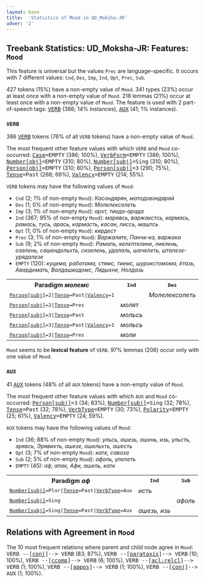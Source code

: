 ```yaml
---
layout: base
title:  'Statistics of Mood in UD_Moksha-JR'
udver: '2'
---
```


## Treebank Statistics: UD_Moksha-JR: Features: `Mood`

This feature is universal but the values `Prec` are language-specific.
It occurs with 7 different values: `Cnd`, `Des`, `Imp`, `Ind`, `Opt`, `Prec`, `Sub`.

427 tokens (15%) have a non-empty value of `Mood`.
341 types (23%) occur at least once with a non-empty value of `Mood`.
218 lemmas (21%) occur at least once with a non-empty value of `Mood`.
The feature is used with 2 part-of-speech tags: <tt><a href="mdf_jr-pos-VERB.html">VERB</a></tt> (386; 14% instances), <tt><a href="mdf_jr-pos-AUX.html">AUX</a></tt> (41; 1% instances).

### `VERB`

386 <tt><a href="mdf_jr-pos-VERB.html">VERB</a></tt> tokens (76% of all `VERB` tokens) have a non-empty value of `Mood`.

The most frequent other feature values with which `VERB` and `Mood` co-occurred: <tt><a href="mdf_jr-feat-Case.html">Case</a></tt><tt>=EMPTY</tt> (386; 100%), <tt><a href="mdf_jr-feat-VerbForm.html">VerbForm</a></tt><tt>=EMPTY</tt> (386; 100%), <tt><a href="mdf_jr-feat-Number-obj.html">Number[obj]</a></tt><tt>=EMPTY</tt> (310; 80%), <tt><a href="mdf_jr-feat-Number-subj.html">Number[subj]</a></tt><tt>=Sing</tt> (310; 80%), <tt><a href="mdf_jr-feat-Person-obj.html">Person[obj]</a></tt><tt>=EMPTY</tt> (310; 80%), <tt><a href="mdf_jr-feat-Person-subj.html">Person[subj]</a></tt><tt>=3</tt> (290; 75%), <tt><a href="mdf_jr-feat-Tense.html">Tense</a></tt><tt>=Past</tt> (268; 69%), <tt><a href="mdf_jr-feat-Valency.html">Valency</a></tt><tt>=EMPTY</tt> (214; 55%).

`VERB` tokens may have the following values of `Mood`:

* `Cnd` (2; 1% of non-empty `Mood`): <em>Касондярян, матодовондяряй</em>
* `Des` (1; 0% of non-empty `Mood`): <em>Молелексолеть</em>
* `Imp` (3; 1% of non-empty `Mood`): <em>архт, тиеда-арада</em>
* `Ind` (367; 95% of non-empty `Mood`): <em>марявсь, варжакстсь, кармась, рамась, тусь, арась, кармасть, касан, лиссь, маштсь</em>
* `Opt` (1; 0% of non-empty `Mood`): <em>кирдест</em>
* `Prec` (3; 1% of non-empty `Mood`): <em>Варжалите, Панчк-ка, варжака</em>
* `Sub` (9; 2% of non-empty `Mood`): <em>Рамаль, келептелине, лиелень, озалень, сашендольхть, сизелень, удалаль, шачелеть, шталезе-урядалезе</em>
* `EMPTY` (120): <em>куцема, работама, стямс, тиемс, шурокстомома, ётазь, Авардемать, Валдашкодомс, Лядыхне, Нолдазь</em>

<table>
  <tr><th>Paradigm <i>молемс</i></th><th><tt>Ind</tt></th><th><tt>Des</tt></th></tr>
  <tr><td><tt><tt><a href="mdf_jr-feat-Person-subj.html">Person[subj]</a></tt><tt>=2</tt>|<tt><a href="mdf_jr-feat-Tense.html">Tense</a></tt><tt>=Past</tt>|<tt><a href="mdf_jr-feat-Valency.html">Valency</a></tt><tt>=1</tt></tt></td><td></td><td><em>Молелексолеть</em></td></tr>
  <tr><td><tt><tt><a href="mdf_jr-feat-Person-subj.html">Person[subj]</a></tt><tt>=2</tt>|<tt><a href="mdf_jr-feat-Tense.html">Tense</a></tt><tt>=Pres</tt></tt></td><td><em>молят</em></td><td></td></tr>
  <tr><td><tt><tt><a href="mdf_jr-feat-Person-subj.html">Person[subj]</a></tt><tt>=3</tt>|<tt><a href="mdf_jr-feat-Tense.html">Tense</a></tt><tt>=Past</tt></tt></td><td><em>мольсь</em></td><td></td></tr>
  <tr><td><tt><tt><a href="mdf_jr-feat-Person-subj.html">Person[subj]</a></tt><tt>=3</tt>|<tt><a href="mdf_jr-feat-Tense.html">Tense</a></tt><tt>=Past</tt>|<tt><a href="mdf_jr-feat-Valency.html">Valency</a></tt><tt>=1</tt></tt></td><td><em>мольсь</em></td><td></td></tr>
  <tr><td><tt><tt><a href="mdf_jr-feat-Person-subj.html">Person[subj]</a></tt><tt>=3</tt>|<tt><a href="mdf_jr-feat-Tense.html">Tense</a></tt><tt>=Pres</tt></tt></td><td><em>моли</em></td><td></td></tr>
</table>

`Mood` seems to be **lexical feature** of `VERB`. 97% lemmas (206) occur only with one value of `Mood`.

### `AUX`

41 <tt><a href="mdf_jr-pos-AUX.html">AUX</a></tt> tokens (48% of all `AUX` tokens) have a non-empty value of `Mood`.

The most frequent other feature values with which `AUX` and `Mood` co-occurred: <tt><a href="mdf_jr-feat-Person-subj.html">Person[subj]</a></tt><tt>=3</tt> (34; 83%), <tt><a href="mdf_jr-feat-Number-subj.html">Number[subj]</a></tt><tt>=Sing</tt> (32; 78%), <tt><a href="mdf_jr-feat-Tense.html">Tense</a></tt><tt>=Past</tt> (32; 78%), <tt><a href="mdf_jr-feat-VerbType.html">VerbType</a></tt><tt>=EMPTY</tt> (30; 73%), <tt><a href="mdf_jr-feat-Polarity.html">Polarity</a></tt><tt>=EMPTY</tt> (25; 61%), <tt><a href="mdf_jr-feat-Valency.html">Valency</a></tt><tt>=EMPTY</tt> (24; 59%).

`AUX` tokens may have the following values of `Mood`:

* `Ind` (36; 88% of non-empty `Mood`): <em>ульсь, ашезь, ашень, изь, ульсть, эрявсь, Эрявихть, ашезе, ашельхть, ашесть</em>
* `Opt` (3; 7% of non-empty `Mood`): <em>катк, савоза</em>
* `Sub` (2; 5% of non-empty `Mood`): <em>афоль, улелеть</em>
* `EMPTY` (45): <em>аф, апак, Афи, ашель, катк</em>

<table>
  <tr><th>Paradigm <i>аф</i></th><th><tt>Ind</tt></th><th><tt>Sub</tt></th></tr>
  <tr><td><tt><tt><a href="mdf_jr-feat-Number-subj.html">Number[subj]</a></tt><tt>=Plur</tt>|<tt><a href="mdf_jr-feat-Tense.html">Tense</a></tt><tt>=Past</tt>|<tt><a href="mdf_jr-feat-VerbType.html">VerbType</a></tt><tt>=Aux</tt></tt></td><td><em>исть</em></td><td></td></tr>
  <tr><td><tt><tt><a href="mdf_jr-feat-Number-subj.html">Number[subj]</a></tt><tt>=Sing</tt></tt></td><td></td><td><em>афоль</em></td></tr>
  <tr><td><tt><tt><a href="mdf_jr-feat-Number-subj.html">Number[subj]</a></tt><tt>=Sing</tt>|<tt><a href="mdf_jr-feat-Tense.html">Tense</a></tt><tt>=Past</tt>|<tt><a href="mdf_jr-feat-VerbType.html">VerbType</a></tt><tt>=Aux</tt></tt></td><td><em>ашезь, изь</em></td><td></td></tr>
</table>

## Relations with Agreement in `Mood`

The 10 most frequent relations where parent and child node agree in `Mood`:
<tt>VERB --[<tt><a href="mdf_jr-dep-conj.html">conj</a></tt>]--> VERB</tt> (83; 87%),
<tt>VERB --[<tt><a href="mdf_jr-dep-parataxis.html">parataxis</a></tt>]--> VERB</tt> (10; 100%),
<tt>VERB --[<tt><a href="mdf_jr-dep-ccomp.html">ccomp</a></tt>]--> VERB</tt> (6; 100%),
<tt>VERB --[<tt><a href="mdf_jr-dep-acl-relcl.html">acl:relcl</a></tt>]--> VERB</tt> (1; 100%),
<tt>VERB --[<tt><a href="mdf_jr-dep-appos.html">appos</a></tt>]--> VERB</tt> (1; 100%),
<tt>VERB --[<tt><a href="mdf_jr-dep-conj.html">conj</a></tt>]--> AUX</tt> (1; 100%).

